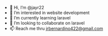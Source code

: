 - 👋 Hi, I’m @jayr22
- 👀 I’m interested in website development
- 🌱 I’m currently learning laravel
- 💞️ I’m looking to collaborate on laravel
- 📫 Reach me thru jrbernardino422@gmail.com

<!---
jayr22/jayr22 is a ✨ special ✨ repository because its `README.md` (this file) appears on your GitHub profile.
You can click the Preview link to take a look at your changes.
--->
